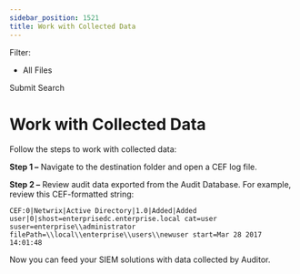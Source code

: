 ```yaml
---
sidebar_position: 1521
title: Work with Collected Data
---
```


Filter: 

* All Files

Submit Search

# Work with Collected Data

Follow the steps to work with collected data:

**Step 1 –** Navigate to the destination folder and open a CEF log file.

**Step 2 –** Review audit data exported from the Audit Database. For example, review this CEF-formatted string:

`CEF:0|Netwrix|Active Directory|1.0|Added|Added user|0|shost=enterprisedc.enterprise.local cat=user suser=enterprise\\administrator filePath=\\local\\enterprise\\users\\newuser start=Mar 28 2017 14:01:48`

Now you can feed your SIEM solutions with data collected by Auditor.